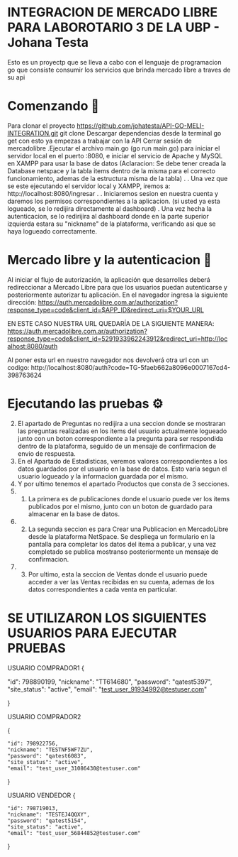 INTEGRACION DE MERCADO LIBRE PARA LABOROTARIO 3 DE LA UBP - Johana Testa
========================================================================


Esto es un proyectp que se lleva a cabo con el lenguaje de programacion go que consiste consumir los servicios que brinda mercado libre a traves de su api




Comenzando 🚀
==============
Para clonar el proyecto https://github.com/johatesta/API-GO-MELI-INTEGRATION.git
git clone 
Descargar dependencias desde la terminal
 go get
con esto ya empezas a trabajar con la API
Cerrar sesión de mercadolibre
.Ejecutar el archivo main.go (go run main.go) para iniciar el servidor local en el puerto :8080, e iniciar el servicio de Apache y MySQL en XAMPP para usar la base de datos (Aclaracion: Se debe tener creada la Database netspace y la tabla items dentro de la misma para el correcto funcionamiento, ademas de la estructura misma de la tabla) .
. Una vez que se este ejecutando el servidor local y XAMPP, iremos a: http://localhost:8080/ingresar .
. Iniciaremos sesion en nuestra cuenta y daremos los permisos correspondientes a la aplicacion. (si usted ya esta logueado, se lo redijira directamente al dashboard)
. Una vez hecha la autenticacion, se lo redirijira al dashboard donde en la parte superior izquierda estara su "nickname" de la plataforma, verificando asi que se haya logueado correctamente.

Mercado libre y la autenticacion 🔧
====================================
Al iniciar el flujo de autorización, la aplicación que desarrolles deberá redireccionar a Mercado Libre para que los usuarios puedan autenticarse y posteriormente autorizar tu aplicación. En el navegador ingresa la siguiente dirección:
https://auth.mercadolibre.com.ar/authorization?response_type=code&client_id=$APP_ID&redirect_uri=$YOUR_URL

EN ESTE CASO NUESTRA URL QUEDARÍA DE LA SIGUIENTE MANERA: https://auth.mercadolibre.com.ar/authorization?response_type=code&client_id=5291933962243912&redirect_uri=http://localhost:8080/auth

Al poner esta url en nuestro navegador nos devolverá otra url con un codigo: http://localhost:8080/auth?code=TG-5faeb662a8096e0007167cd4-398763624




Ejecutando las pruebas ⚙️
=============================
2. El apartado de Preguntas no redijira a una seccion donde se mostraran las preguntas realizadas en los items del usuario actualmente logueado junto con un boton correspondiente a la pregunta para ser respondida dentro de la plataforma, seguido de un mensaje de confirmacion de envio de respuesta.
3. En el Apartado de Estadisticas, veremos valores correspondientes a los datos guardados por el usuario en la base de datos. Esto varia segun el usuario logueado y la informacion guardada por el mismo.
4. Y por ultimo tenemos el apartado Productos que consta de 3 secciones.
4. 1. La primera es de publicaciones donde el usuario puede ver los items publicados por el mismo, junto con un boton de guardado para almacenar en la base de datos.
4. 2. La segunda seccion es para Crear una Publicacion en MercadoLibre desde la plataforma NetSpace. Se despliega un formulario en la pantalla para completar los datos del itema a publicar, y una vez completado se publica mostranso posteriormente un mensaje de confirmacion.
4. 3. Por ultimo, esta la seccion de Ventas donde el usuario puede acceder a ver las Ventas recibidas en su cuenta, ademas de los datos correspondientes a cada venta en particular.

SE UTILIZARON LOS SIGUIENTES USUARIOS PARA EJECUTAR PRUEBAS
============================================================

USUARIO COMPRADOR1
{  
   
   "id": 798890199,
    "nickname": "TT614680",
    "password": "qatest5397",
    "site_status": "active",
    "email": "test_user_91934992@testuser.com"
    
}

    
USUARIO COMPRADOR2

{
    
    "id": 798922756,
    "nickname": "TESTNF5WF7ZU",
    "password": "qatest6083",
    "site_status": "active",
    "email": "test_user_31086430@testuser.com"

}


USUARIO VENDEDOR 
{
      
    "id": 798719013,
    "nickname": "TESTEJ4QQXY",
    "password": "qatest5154",
    "site_status": "active",
    "email": "test_user_56844852@testuser.com"

}

